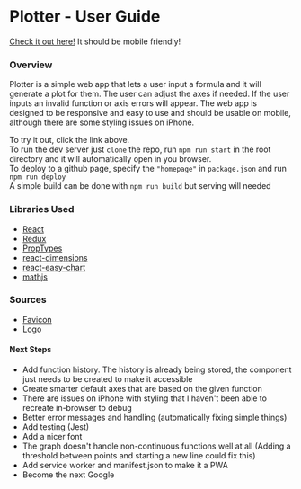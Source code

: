 # Plotter - User Guide

[Check it out here!](https://colinlmacleod1.github.io/plotter/)
It should be mobile friendly!

### Overview

Plotter is a simple web app that lets a user input a formula and it will generate a plot for them. The user can adjust the axes if needed.
If the user inputs an invalid function or axis errors will appear. The web app is designed to be responsive and easy to use and should be usable on mobile, although there are some styling issues on iPhone.

To try it out, click the link above.  
To run the dev server just `clone` the repo, run `npm run start` in the root directory and it will automatically open in you browser.  
To deploy to a github page, specify the `"homepage"` in `package.json` and run `npm run deploy`  
A simple build can be done with `npm run build` but serving will needed

### Libraries Used

- [React](https://reactjs.org/)
- [Redux](https://redux.js.org/)
- [PropTypes](https://www.npmjs.com/package/prop-types)
- [react-dimensions](https://github.com/digidem/react-dimensions)
- [react-easy-chart](https://rma-consulting.github.io/react-easy-chart/)
- [mathjs](http://mathjs.org/)

### Sources

- [Favicon](https://www.favicon-generator.org/)
- [Logo](https://www.flaticon.com/free-icon/line-chart_179121)

#### Next Steps

- Add function history. The history is already being stored, the component just needs to be created to make it accessible
- Create smarter default axes that are based on the given function
- There are issues on iPhone with styling that I haven't been able to recreate in-browser to debug
- Better error messages and handling (automatically fixing simple things)
- Add testing (Jest)
- Add a nicer font
- The graph doesn't handle non-continuous functions well at all (Adding a threshold between points and starting a new line could fix this)
- Add service worker and manifest.json to make it a PWA
- Become the next Google
